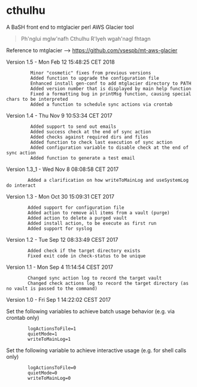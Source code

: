 # cthulhu
A BaSH front end to mtglacier perl AWS Glacier tool

> Ph'nglui mglw'nafh Cthulhu R'lyeh wgah'nagl fhtagn 

Reference to mtglacier --> https://github.com/vsespb/mt-aws-glacier

Version 1.5 - Mon Feb 12 15:48:25 CET 2018 

             Minor "cosmetic" fixes from previous versions
             Added function to upgrade the configuration file 
             Enhanced install gen-conf to add mtglacier directory to PATH 
             Added version number that is displayed by main help function
             Fixed a formatting bug in printMsg function, causing special chars to be interpreted
             Added a function to schedule sync actions via crontab 

Version 1.4 - Thu Nov 9 10:53:34 CET 2017

             Added support to send out emails
             Added success check at the end of sync action
             Added checks against required dirs and files
             Added function to check last execution of sync action
             Added configuration variable to disable check at the end of sync action
             Added function to generate a test email

Version 1.3_1 - Wed Nov  8 08:08:58 CET 2017
            
            Added a clarification on how writeToMainLog and useSystemLog do interact

Version 1.3 - Mon Oct 30 15:09:31 CET 2017
            
            Added support for configuration file 
            Added action to remove all items from a vault (purge) 
            Added action to delete a purged vault 
            Added install action, to be execute as first run 
            Added support for syslog 

Version 1.2 - Tue Sep 12 08:33:49 CEST 2017
            
            Added check if the target directory exists
            Fixed exit code in check-status to be unique

Version 1.1 - Mon Sep  4 11:14:54 CEST 2017
            
            Changed sync action log to record the target vault
            Changed check actions log to record the target directory (as no vault is passed to the command)

Version 1.0 - Fri Sep  1 14:22:02 CEST 2017

Set the following variables to achieve batch usage behavior (e.g. via crontab only)
            
            logActionsToFile=1
            quietMode=1
            writeToMainLog=1

Set the following variable to achieve interactive usage (e.g. for shell calls only)
            
            logActionsToFile=0
            quietMode=0
            writeToMainLog=0

